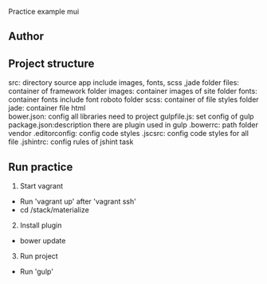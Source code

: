 Practice example mui

## Author

## Project structure
  src: directory source app include images, fonts, scss ,jade
  folder files: container of framework 
  folder images: container images of site
  folder fonts: container fonts include font roboto
  folder scss: container of file styles
  folder jade: container file html   
  bower.json: config all libraries need to project
  gulpfile.js: set config of gulp
  package.json:description there are plugin used in gulp
  .bowerrc: path folder vendor
  .editorconfig: config code styles
  .jscsrc: config code styles for all file
  .jshintrc: config rules of jshint task 
## Run practice
1. Start vagrant
 - Run 'vagrant up' after 'vagrant ssh'
 - cd /stack/materialize
2. Install plugin
 - bower update
3. Run project
 - Run 'gulp'

